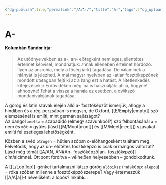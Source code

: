 ```yaml
---
{"dg-publish":true,"permalink":"/A/A-/","title":"A-","tags":["dg_uploaded"],"created":"2023-10-13T01:13","updated":"2023-10-25T12:18"}
---
```



# A-

#### Kolumbán Sándor írja:

> Az utódnyelvekben az a-, an- előtagként nemleges, ellentétes értelmet képvisel, mondhatjuk: annak ellenében értelmet hordozó. Ilyen az anarchia, mely a főség (ark) tagadása. De valaminek a hiányát is jelezheti. A mai magyar nyelvben az -atlan fosztóképzőnek mondott utótagban fejti ki az a hang ezt a hatást. A hitetlenkedés kifejezésekor Erdővidéken még ma is használják: ahhá, hogyne! ahhogyne! Tehát a vissza a hangja ez esetben, a gyökszó mondanivalójának tagadása.  

A görög és latin szavak elején álló a- fosztóképzőt ismerjük, ahogy a hindiben és a régi perzsában is megvan, de Oxford, [[E/Empty\|empty]] szó elemzésénél is említi, mint germán sajátságot?  
Az óangol `æmetta` = szabadidő (elmegy szavunkból?) szó felbontásánál `ā` = nem és `mōt` = gyűlés (lásd [[M/Moot\|moot]] és [[M/Meet\|meet]]) szavakat említi fel esetleges lehetőségként.  
  
Közben a svéd `otrogen` = hűtlen szóban o-előhangosként találtam meg.  
Felvetődik, hogy az un- előtétes fosztóképző is csak orrhangos változat?  
Lásd még témát [[A/AN, ÁN#An- fosztóképző\|an- fosztóképző]] cím/alcímnél. Ott pont fordítva – vélhetően helyesebben – gondolkodtunk.  

A [[L/Lop\|lop]] igénket tartalmazni látszó görög `alópiksz` (másképp: `alepoú`) = róka szóban mi lenne a fosztóképző szerepe? Vagy értelmezzük [[A/A\|a]]-t névelőként: a lopós? Inkább...  